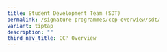 ```yaml
---
title: Student Development Team (SDT)
permalink: /signature-programmes/ccp-overview/sdt/
variant: tiptap
description: ""
third_nav_title: CCP Overview
---
```

